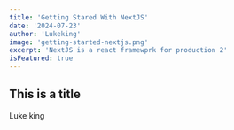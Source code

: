 ```yaml
---
title: 'Getting Stared With NextJS'
date: '2024-07-23'
author: 'Lukeking'
image: 'getting-started-nextjs.png'
excerpt: 'NextJS is a react framewprk for production 2'
isFeatured: true
---
```


## This is a title

Luke king


